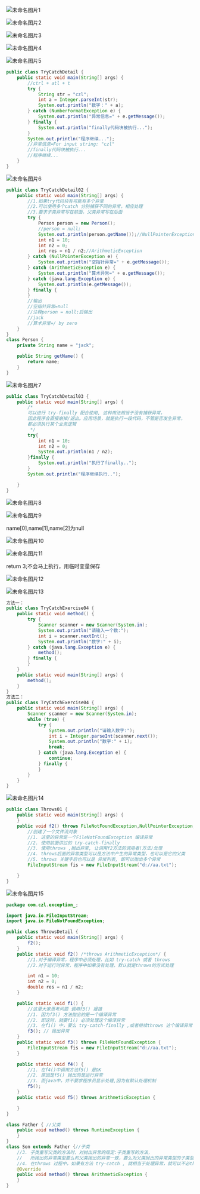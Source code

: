 ![未命名图片1](../notes-images/202406292205765.png) 

![未命名图片2](../notes-images/202406292206876.png) 

![未命名图片3](../notes-images/202406292206610.png) 





![未命名图片4](../notes-images/202406292206748.png) 

![未命名图片5](../notes-images/202406292206922.png) 

```java
public class TryCatchDetail {
    public static void main(String[] args) {
        //ctrl + atl + t
        try {
            String str = "czl";
            int a = Integer.parseInt(str);
            System.out.println("数字：" + a);
        } catch (NumberFormatException e) {
            System.out.println("异常信息=" + e.getMessage());
        } finally {
            System.out.println("finally代码块被执行...");
        }
        System.out.println("程序继续...");
        //异常信息=For input string: "czl"
        //finally代码块被执行...
        //程序继续...
    }
}
```

![未命名图片6](../notes-images/202406292207260.png) 

```java
public class TryCatchDetail02 {
    public static void main(String[] args) {
        //1.如果try代码块有可能有多个异常
        //2.可以使用多个catch 分别捕获不同的异常，相应处理
        //3.要求子类异常写在前面，父类异常写在后面
        try {
            Person person = new Person();
            //person = null;
            System.out.println(person.getName());//NullPointerException
            int n1 = 10;
            int n2 = 0;
            int res = n1 / n2;//ArithmeticException
        } catch (NullPointerException e) {
            System.out.println("空指针异常=" + e.getMessage());
        } catch (ArithmeticException e) {
            System.out.println("算术异常=" + e.getMessage());
        } catch (java.lang.Exception e) {
            System.out.println(e.getMessage());
        } finally {
        }
        //输出
        //空指针异常=null
        //注释person = null;后输出
        //jack
        //算术异常=/ by zero
    }
}
class Person {
    private String name = "jack";

    public String getName() {
        return name;
    }
}
```

![未命名图片7](../notes-images/202406292208324.png) 

```java
public class TryCatchDetail03 {
    public static void main(String[] args) {
        /*
        可以进行 try-finally 配合使用, 这种用法相当于没有捕获异常，
        因此程序会直接崩掉/退出。应用场景，就是执行一段代码，不管是否发生异常，
        都必须执行某个业务逻辑
         */
        try{
            int n1 = 10;
            int n2 = 0;
            System.out.println(n1 / n2);
        }finally {
            System.out.println("执行了finally..");
        }
        System.out.println("程序继续执行..");

    }
}
```

![未命名图片8](../notes-images/202406292209940.png) 

![未命名图片9](../notes-images/202406292209142.png) 

name[0],name[1],name[2]为null

![未命名图片10](../notes-images/202406292210075.png) 

![未命名图片11](../notes-images/202406292211031.png) 

return 3;不会马上执行，用临时变量保存



![未命名图片12](../notes-images/202406292211312.png) 

![未命名图片13](../notes-images/202406292212254.png) 

```java
方法一：
public class TryCatchExercise04 {
    public static void method() {
        try {
            Scanner scanner = new Scanner(System.in);
            System.out.println("请输入一个数:");
            int i = scanner.nextInt();
            System.out.println("数字:" + i);
        } catch (java.lang.Exception e) {
            method();
        } finally {
        }
    }
    public static void main(String[] args) {
        method();
    }
}
方法二：
public class TryCatchExercise04 {
    public static void main(String[] args) {
        Scanner scanner = new Scanner(System.in);
        while (true) {
            try {
                System.out.println("请输入数字:");
                int i = Integer.parseInt(scanner.next());
                System.out.println("数字:" + i);
                break;
            } catch (java.lang.Exception e) {
                continue;
            } finally {
            }
        }
    }
}
```





![未命名图片14](../notes-images/202406292213717.png) 

```java
public class Throws01 {
    public static void main(String[] args) {
    }
    public void f2() throws FileNotFoundException,NullPointerException,ArithmeticException {
        //创建了一个文件流对象
        //1. 这里的异常是一个FileNotFoundException 编译异常
        //2. 使用前面讲过的 try-catch-finally
        //3. 使用throws ,抛出异常, 让调用f2方法的调用者(方法)处理
        //4. throws后面的异常类型可以是方法中产生的异常类型，也可以是它的父类
        //5. throws 关键字后也可以是 异常列表, 即可以抛出多个异常
        FileInputStream fis = new FileInputStream("d://aa.txt");

    }
}
```



![未命名图片15](../notes-images/202406292213766.png) 

```java
package com.czl.exception_;

import java.io.FileInputStream;
import java.io.FileNotFoundException;

public class ThrowsDetail {
    public static void main(String[] args) {
        f2();
    }
    public static void f2() /*throws ArithmeticException*/ {
        //1.对于编译异常，程序中必须处理，比如 try-catch 或者 throws
        //2.对于运行时异常，程序中如果没有处理，默认就是throws的方式处理

        int n1 = 10;
        int n2 = 0;
        double res = n1 / n2;
    }

    public static void f1() {
        //这里大家思考问题 调用f3() 报错
        //1. 因为f3() 方法抛出的是一个编译异常
        //2. 即这时，就要f1() 必须处理这个编译异常
        //3. 在f1() 中，要么 try-catch-finally ,或者继续throws 这个编译异常
        f3(); // 抛出异常
    }
    public static void f3() throws FileNotFoundException {
        FileInputStream fis = new FileInputStream("d://aa.txt");
    }

    public static void f4() {
        //1. 在f4()中调用方法f5() 是OK
        //2. 原因是f5() 抛出的是运行异常
        //3. 而java中，并不要求程序员显示处理,因为有默认处理机制
        f5();
    }
    public static void f5() throws ArithmeticException {

    }
}

class Father { //父类
    public void method() throws RuntimeException {
    }
}
class Son extends Father {//子类
    //3. 子类重写父类的方法时，对抛出异常的规定:子类重写的方法，
    //   所抛出的异常类型要么和父类抛出的异常一致，要么为父类抛出的异常类型的子类型
    //4. 在throws 过程中，如果有方法 try-catch , 就相当于处理异常，就可以不必throws
    @Override
    public void method() throws ArithmeticException {
    }
}
```

